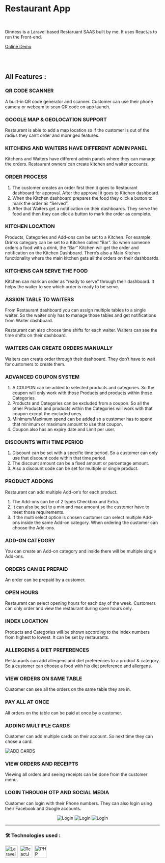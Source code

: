 # Restaurant App

<br>

Dinness is a Laravel based Restaruant SAAS built by me. It uses ReactJs to run the Front-end. 

[Online Demo](https://dinness.topcruder.com)

<br>
<br>

## All Features :

### QR CODE SCANNER 

A built-in QR code generator and scanner. Customer can use their phone camera or webcam to scan QR code on app launch.

### GOOGLE MAP & GEOLOCATION SUPPORT  

Restaurant is able to add a map location so if the customer is out of the radius they can’t order and more geo features.


### KITCHENS AND WAITERS HAVE DIFFERENT ADMIN PANEL  

Kitchens and Waiters have different admin panels where they can manage the orders. Restaurant owners can create kitchen and waiter accounts.

### ORDER PROCESS

1.	The customer creates an order first then it goes to Restaurant dashboard for approval. After the approval it goes to Kitchen dashboard. 
2.	When the Kitchen dashboard prepares the food they click a button to mark the order as “Served”. 
3.	After that Waiters get a notification on their dashboards. They serve the food and then they can click a button to mark the order as complete.

### KITCHEN LOCATION

Products, Categories and Add-ons can be set to a Kitchen. For example: Drinks category can be set to a Kitchen called “Bar”. So when someone orders a food with a drink, the “Bar” Kitchen will get the order and notification on the Kitchen Dashboard. 
There’s also a Main Kitchen functionality where the main kitchen gets all the orders on their dashboards.

### KITCHENS CAN SERVE THE FOOD

Kitchen can mark an order as “ready to serve” through their dashboard. It helps the waiter to see which order is ready to be serve.

### ASSIGN TABLE TO WAITERS

From Restaurant dashboard you can assign multiple tables to a single waiter. So the waiter only has to manage those tables and get notifications from Waiter dashboard.

Restaurant can also choose time shifts for each waiter. Waiters can see the time shifts on their dashboard.

### WAITERS CAN CREATE ORDERS MANUALLY

Waiters can create order through their dashboard. They don’t have to wait for customers to create them.

### ADVANCED COUPON SYSTEM

1.	A COUPON can be added to selected products and categories. So the coupon will only work with those Products and products within those Categories.
2.	Products and Categories can be excluded from a coupon. So all the other Products and products within the Categories will work with that coupon except the excluded ones.
3.	Minimum/Maximum spend can be added so a customer has to spend that minimum or maximum amount to use that coupon.
4.	Coupon also has an expiry date and Limit per user.

### DISCOUNTS WITH TIME PERIOD

1.	Discount can be set with a specific time period. So a customer can only use that discount code within that time period. 
2.	The discount amount can be a fixed amount or percentage amount. 
3.	Also a discount code can be set for multiple or single product.

### PRODUCT ADDONS

Restaurant can add multiple Add-on’s for each product. 
1.	The Add-ons can be of 2 types Checkbox and Extra. 
2.	It can also be set to a min and max amount so the customer have to meet those requirements. 
3.	If the multi select option is chosen customer can select multiple Add-ons inside the same Add-on category.
When ordering the customer can choose the Add-ons.

### ADD-ON CATEOGRY

You can create an Add-on category and inside there will be multiple single Add-ons.

### ORDERS CAN BE PREPAID

An order can be prepaid by a customer.

### OPEN HOURS

Restaurant can select opening hours for each day of the week. Customers can only order and view the restaurant during open hours only.

### INDEX LOCATION

Products and Categories will be shown according to the index numbers from highest to lowest. It can be set by restaurants.

### ALLERGENS & DIET PREFERENCES

Restaurants can add allergens and diet preferences to a product & category. So a customer can choose a food with his diet preference and allergens.

### VIEW ORDERS ON SAME TABLE

Customer can see all the orders on the same table they are in.

### PAY ALL AT ONCE

All orders on the table can be paid at once by a customer.

### ADDING MULTIPLE CARDS

Customer can add multiple cards on their account. So next time they can chose a card.

![ADD CARDS](/addCard.png)

### VIEW ORDERS AND RECEIPTS

Viewing all orders and seeing receipts can be done from the customer menu.

### LOGIN THROUGH OTP AND SOCIAL MEDIA

Customer can login with their Phone numbers. They can also login using their Facebook and Google accounts.

<div align="center"> 

![Login](/login.png)
![Login](/login_2.png)
![Login](/login_3.png)
  
</div>

---

### :hammer_and_wrench: Technologies used :

<div>
  <img src="https://github.com/devicons/devicon/blob/master/icons/laravel/laravel-plain-wordmark.svg" title="Laravel" alt="Laravel" width="40" height="40"/>&nbsp;
  <img src="https://github.com/devicons/devicon/blob/master/icons/react/react-original.svg" title="ReactJS" alt="ReactJS" width="40" height="40"/>&nbsp;
  <img src="https://github.com/devicons/devicon/blob/master/icons/php/php-original.svg" title="PHP" alt="PHP" width="40" height="40"/>
</div>
